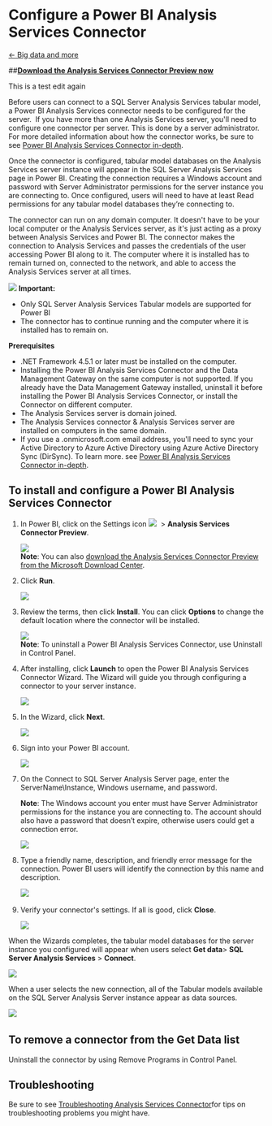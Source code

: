 <properties
   pageTitle="Configure a Power BI Analysis Services Connector"
   description="Configure a Power BI Analysis Services Connector"
   services="powerbi"
   documentationCenter=""
   authors="v-anpasi"
   manager="mblythe"
   editor=""
   tags=""/>

<tags
   ms.service="powerbi"
   ms.devlang="NA"
   ms.topic="article"
   ms.tgt_pltfrm="NA"
   ms.workload="powerbi"
   ms.date="06/16/2015"
   ms.author="v-anpasi"/>

# Configure a Power BI Analysis Services Connector

[← Big data and more](https://support.powerbi.com/media/knowledgebase/topics/88773-big-data-and-more)

##[**Download the Analysis Services Connector Preview now**](http://www.microsoft.com/en-us/download/details.aspx?id=45333)  

This is a test edit again

Before users can connect to a SQL Server Analysis Services tabular model, a Power BI Analysis Services connector needs to be configured for the server.  If you have more than one Analysis Services server, you'll need to configure one connector per server. This is done by a server administrator. For more detailed information about how the connector works, be sure to see [Power BI Analysis Services Connector in-depth](http://support.powerbi.com/media/knowledgebase/articles/546004-power-bi-analysis-services-connector-in-depth).

Once the connector is configured, tabular model databases on the Analysis Services server instance will appear in the SQL Server Analysis Services page in Power BI. Creating the connection requires a Windows account and password with Server Administrator permissions for the server instance you are connecting to. Once configured, users will need to have at least Read permissions for any tabular model databases they’re connecting to.

The connector can run on any domain computer. It doesn't have to be your local computer or the Analysis Services server, as it's just acting as a proxy between Analysis Services and Power BI. The connector makes the connection to Analysis Services and passes the credentials of the user accessing Power BI along to it. The computer where it is installed has to remain turned on, connected to the network, and able to access the Analysis Services server at all times.

![](media/powerbi-analysis-services-connector/importantIcon.png) **Important:**

-   Only SQL Server Analysis Services Tabular models are supported for Power BI
-   The connector has to continue running and the computer where it is installed has to remain on.

**Prerequisites**  

-   .NET Framework 4.5.1 or later must be installed on the computer.
-   Installing the Power BI Analysis Services Connector and the Data Management Gateway on the same computer is not supported. If you already have the Data Management Gateway installed, uninstall it before installing the Power BI Analysis Services Connector, or install the Connector on different computer.
-   The Analysis Services server is domain joined.
-   The Analysis Services connector & Analysis Services server are installed on computers in the same domain.
-   If you use a .onmicrosoft.com email address, you'll need to sync your Active Directory to Azure Active Directory using Azure Active Directory Sync (DirSync). To learn more. see [Power BI Analysis Services Connector in-depth](http://support.powerbi.com/media/knowledgebase/articles/546004-power-bi-analysis-services-connector-in-depth).

## To install and configure a Power BI Analysis Services Connector

1.  In Power BI, click on the Settings icon ![](media/powerbi-analysis-services-connector/settingsIcon.png)  \> **Analysis Services Connector Preview**.

    ![](media/powerbi-analysis-services-connector/ASConnector_Download.png)  
     **Note**: You can also [download the Analysis Services Connector Preview from the Microsoft Download Center](http://www.microsoft.com/en-us/download/details.aspx?id=45333).
2.  Click **Run**.

    ![](media/powerbi-analysis-services-connector/ASConnector_Run.png)

3.  Review the terms, then click **Install**. You can click **Options** to change the default location where the connector will be installed.

    ![](media/powerbi-analysis-services-connector/ASConnector_Terms.png)  
    **Note**: To uninstall a Power BI Analysis Services Connector, use Uninstall in Control Panel.
4.  After installing, click **Launch** to open the Power BI Analysis Services Connector Wizard. The Wizard will guide you through configuring a connector to your server instance.

    ![](media/powerbi-analysis-services-connector/ASConnector_Launch.png)

5.  In the Wizard, click **Next**.

     ![](media/powerbi-analysis-services-connector/ASConnector_Next.png)

6.  Sign into your Power BI account.

     ![](media/powerbi-analysis-services-connector/ASConnector_SignIn.png)

7.  On the Connect to SQL Server Analysis Server page, enter the ServerName\\Instance, Windows username, and password.  

    **Note**: The Windows account you enter must have Server Administrator permissions for the instance you are connecting to. The account should also have a password that doesn’t expire, otherwise users could get a connection error.

    ![](media/powerbi-analysis-services-connector/ASConnector_Connect.png)
8.  Type a friendly name, description, and friendly error message for the connection. Power BI users will identify the connection by this name and description.

    ![](media/powerbi-analysis-services-connector/ASConnector_FriendlyName.png) 
9.  Verify your connector's settings. If all is good, click **Close**.

    ![](media/powerbi-analysis-services-connector/ASConnector_SuccessClose.png)  

When the Wizards completes, the tabular model databases for the server instance you configured will appear when users select **Get data**\> **SQL Server Analysis Services** \> **Connect**.

![](media/powerbi-analysis-services-connector/ConnectToAS_Server.png)

When a user selects the new connection, all of the Tabular models available on the SQL Server Analysis Server instance appear as data sources.

![](media/powerbi-analysis-services-connector/ConnectToAS_Models.png)
 
## To remove a connector from the Get Data list

Uninstall the connector by using Remove Programs in Control Panel.

## Troubleshooting

Be sure to see [Troubleshooting Analysis Services Connector](http://support.powerbi.com/media/knowledgebase/articles/505324-troubleshooting-analysis-service-connector)for tips on troubleshooting problems you might have.
